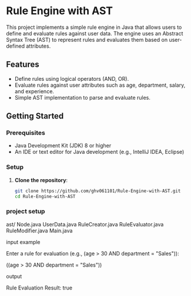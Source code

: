 # Rule Engine with AST

This project implements a simple rule engine in Java that allows users to define and evaluate rules against user data. The engine uses an Abstract Syntax Tree (AST) to represent rules and evaluates them based on user-defined attributes.

## Features

- Define rules using logical operators (AND, OR).
- Evaluate rules against user attributes such as age, department, salary, and experience.
- Simple AST implementation to parse and evaluate rules.

## Getting Started

### Prerequisites

- Java Development Kit (JDK) 8 or higher
- An IDE or text editor for Java development (e.g., IntelliJ IDEA, Eclipse)

### Setup

1. **Clone the repository**:

   ```bash
   git clone https://github.com/ghv061101/Rule-Engine-with-AST.git
   cd Rule-Engine-with-AST

### project setup
   ast/
    Node.java
    UserData.java
    RuleCreator.java
    RuleEvaluator.java
    RuleModifier.java
    Main.java

   input example
   
   Enter a rule for evaluation (e.g., (age > 30 AND department = "Sales")): 
   
   ((age > 30 AND department = "Sales"))
   
   output
   
   Rule Evaluation Result: true
   
